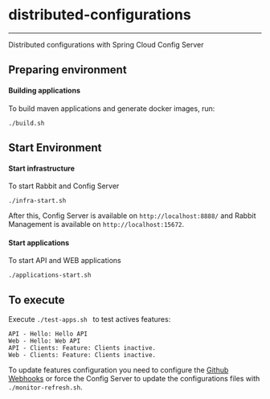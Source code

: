 # distributed-configurations

---

Distributed configurations with Spring Cloud Config Server

## Preparing environment

#### Building applications

To build maven applications and generate docker images, run: 

```
./build.sh
```


## Start Environment 

#### Start infrastructure

To start Rabbit and Config Server
```
./infra-start.sh
```

After this, Config Server is available on ``http://localhost:8888/`` and Rabbit Management is available on ``http://localhost:15672``.

#### Start applications

To start API and WEB applications
```
./applications-start.sh
```

## To execute

Execute ``./test-apps.sh `` to test actives features:
```
API - Hello: Hello API
Web - Hello: Web API
API - Clients: Feature: Clients inactive.
Web - Clients: Feature: Clients inactive.
```

To update features configuration you need to configure the [Github Webhooks](https://developer.github.com/webhooks/creating/) or force the Config Server to update the configurations files with ``./monitor-refresh.sh``.  

